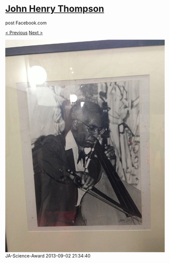 # [John Henry Thompson](../README.md)
post Facebook.com

[< Previous](2013-09-02-18.md) [Next >](2013-09-02-20.md)

[![](../media/2013-09-02/JA-Science-Award-8.jpg)](../README.md)
JA-Science-Award
2013-09-02 21:34:40